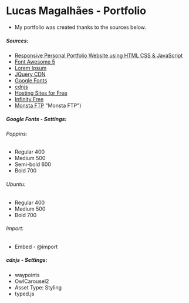 # Lucas Magalhães - Portfolio

- My portfolio was created thanks to the sources below.

##### Sources:
- [Responsive Personal Portfolio Website using HTML CSS & JavaScript](https://www.youtube.com/watch?v=tcskp-ncN0I&list=PLeEpiRHdVhbfM6HrlsCO4eZdo7Yrgouel&index=1&t=286s "Responsive Personal Portfolio Website using HTML CSS & JavaScript")
- [Font Awesome 5](https://www.w3schools.com/icons/fontawesome5_intro.asp "Font Awesome 5")
- [Lorem Ipsum](https://www.lipsum.com/ "Lorem Ipsum")
- [JQuery CDN](http://code.jquery.com/ "JQuery CDN")
- [Google Fonts](https://fonts.google.com/ "Google Fonts")
- [cdnjs](https://cdnjs.com/ "cdnjs")
- [Hosting Sites for Free](https://www.youtube.com/watch?v=w_2pxwIS1yY "Hosting Sites for Free")
- [Infinity Free](https://app.infinityfree.net/ "Infinity Free")
- [Monsta FTP](http://binottotecnologia.com.br/ftp-web/) "Monsta FTP")

##### Google Fonts - Settings:

###### Poppins:
- Regular 400
- Medium 500
- Semi-bold 600
- Bold 700

###### Ubuntu:
- Regular 400
- Medium 500
- Bold 700

###### Import:
- Embed - @import

##### cdnjs - Settings:
- waypoints
- OwlCarousel2
- Asset Type: Styling
- typed.js
